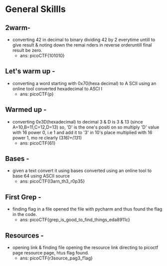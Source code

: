 # General Skillls
## 2warm-
- converting 42 in   decimal   to binary dividing 42 by 2
  everytime untill to give result & noting down the remai
  nders in reverse orderuntill final result be zero.
  - ans: picoCTF{101010}

## Let's warm up -
- converting a word starting with 0x70(hexa decimal) to A
  SCII using an online tool converted hexadecimal to ASCI
  I
  - ans: picoCTF{p}

## Warmed up - 
- converting 0x3D(hexadecimal) to decimal 3 & D is 3 & 13
  (since A=10,B=11,C=12,D=13) so, 'D' is the one's positi
  on so multiply 'D' value with 16 power 0, i.e 1 and add
  it to '3'  in 10's place multiplied with 16 power 1, mo
  re clearly  (3*16)+(13*1)
  - ans: picoCTF{61}

## Bases - 
- given a text convert it using bases converted using an 
  online tool to base 64 using ASCII source
  - ans: picoCTF{I3arn_th3_r0p35}

## First Grep - 
- finding flag in a file opened the file with pycharm and 
  thus found the flag in the code.
  - ans: picoCTF{grep_is_good_to_find_things_eda8911c}

## Resources - 
 - opening link & finding file opening the resource link 
   directing to picoctf page resource page, htus flag 
   found.
   - ans: picoCTF{r3source_pag3_f1ag}
